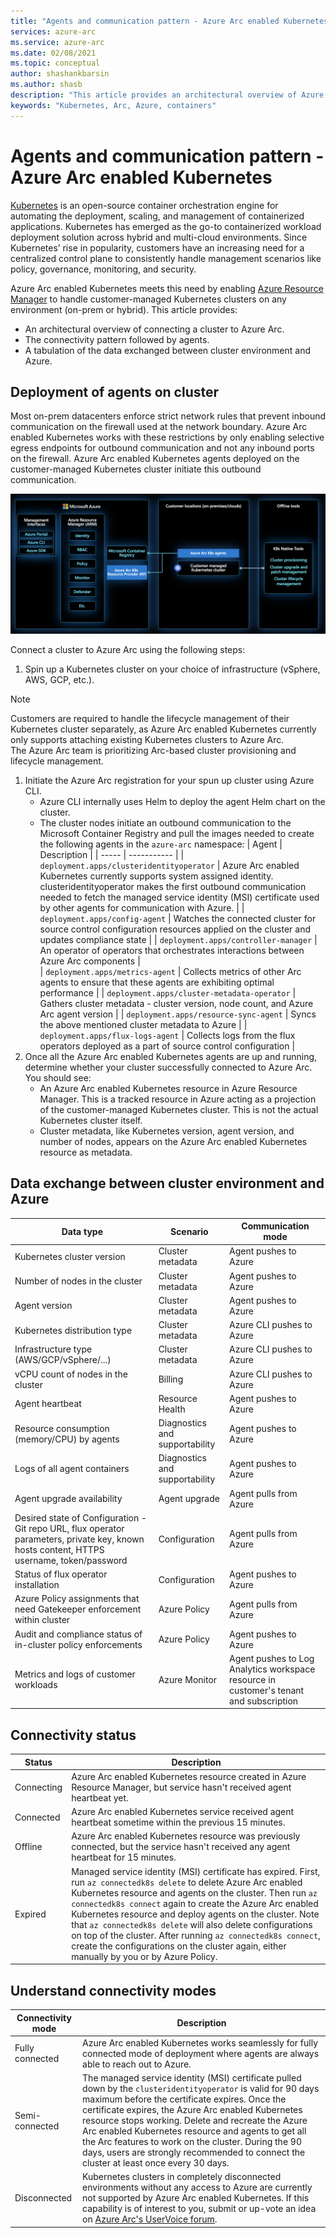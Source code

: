 ```yaml
---
title: "Agents and communication pattern - Azure Arc enabled Kubernetes"
services: azure-arc
ms.service: azure-arc
ms.date: 02/08/2021
ms.topic: conceptual
author: shashankbarsin
ms.author: shasb
description: "This article provides an architectural overview of Azure Arc enabled Kubernetes agents and their communication pattern."
keywords: "Kubernetes, Arc, Azure, containers"
---
```


# Agents and communication pattern - Azure Arc enabled Kubernetes

[Kubernetes](https://kubernetes.io/) is an open-source container orchestration engine for automating the deployment, scaling, and management of containerized applications. Kubernetes has emerged as the go-to containerized workload deployment solution across hybrid and multi-cloud environments. Since Kubernetes’ rise in popularity, customers have an increasing need for a centralized control plane to consistently handle management scenarios like policy, governance, monitoring, and security. 

Azure Arc enabled Kubernetes meets this need by enabling [Azure Resource Manager](../../azure-resource-manager/management/overview.md) to handle customer-managed Kubernetes clusters on any environment (on-prem or hybrid). This article provides:

* An architectural overview of connecting a cluster to Azure Arc.
* The connectivity pattern followed by agents.
* A tabulation of the data exchanged between cluster environment and Azure.

## Deployment of agents on cluster

Most on-prem datacenters enforce strict network rules that prevent inbound communication on the firewall used at the network boundary. Azure Arc enabled Kubernetes works with these restrictions by only enabling selective egress endpoints for outbound communication and not any inbound ports on the firewall. Azure Arc enabled Kubernetes agents deployed on the customer-managed Kubernetes cluster initiate this outbound communication. 

![Architectural overview](./media/architectural-overview.png)

Connect a cluster to Azure Arc using the following steps:

1. Spin up a Kubernetes cluster on your choice of infrastructure (vSphere, AWS, GCP, etc.). 
> [!NOTE]
> Customers are required to handle the lifecycle management of their Kubernetes cluster separately, as Azure Arc enabled Kubernetes currently only supports attaching existing Kubernetes clusters to Azure Arc.  
> The Azure Arc team is prioritizing Arc-based cluster provisioning and lifecycle management.
1. Initiate the Azure Arc registration for your spun up cluster using Azure CLI.
    * Azure CLI internally uses Helm to deploy the agent Helm chart on the cluster.
    * The cluster nodes initiate an outbound communication to the Microsoft Container Registry and pull the images needed to create the following agents in the `azure-arc` namespace:
        | Agent | Description |
        | ----- | ----------- |
        | `deployment.apps/clusteridentityoperator` | Azure Arc enabled Kubernetes currently supports system assigned identity. clusteridentityoperator makes the first outbound communication needed to fetch the managed service identity (MSI) certificate used by other agents for communication with Azure. |
        | `deployment.apps/config-agent` | Watches the connected cluster for source control configuration resources applied on the cluster and updates compliance state |
        | `deployment.apps/controller-manager` | An operator of operators that orchestrates interactions between Azure Arc components |    
        | `deployment.apps/metrics-agent` | Collects metrics of other Arc agents to ensure that these agents are exhibiting optimal performance |
        | `deployment.apps/cluster-metadata-operator` | Gathers cluster metadata - cluster version, node count, and Azure Arc agent version |
        | `deployment.apps/resource-sync-agent` | Syncs the above mentioned cluster metadata to Azure |
        | `deployment.apps/flux-logs-agent` | Collects logs from the flux operators deployed as a part of source control configuration |
1. Once all the Azure Arc enabled Kubernetes agents are up and running, determine whether your cluster successfully connected to Azure Arc. You should see:
    * An Azure Arc enabled Kubernetes resource in Azure Resource Manager. This is a tracked resource in Azure acting as a projection of the customer-managed Kubernetes cluster. This is not the actual Kubernetes cluster itself.
    * Cluster metadata, like Kubernetes version, agent version, and number of nodes, appears on the Azure Arc enabled Kubernetes resource as metadata.

## Data exchange between cluster environment and Azure

| Data type | Scenario | Communication mode |
| --------- | -------- | ------------------ |
| Kubernetes cluster version | Cluster metadata | Agent pushes to Azure |
| Number of nodes in the cluster | Cluster metadata | Agent pushes to Azure |
| Agent version | Cluster metadata | Agent pushes to Azure |
| Kubernetes distribution type | Cluster metadata | Azure CLI pushes to Azure |
| Infrastructure type (AWS/GCP/vSphere/...) | Cluster metadata | Azure CLI pushes to Azure |
| vCPU count of nodes in the cluster | Billing | Azure CLI pushes to Azure |
| Agent heartbeat | Resource Health | Agent pushes to Azure |
| Resource consumption (memory/CPU) by agents | Diagnostics and supportability | Agent pushes to Azure |
| Logs of all agent containers | Diagnostics and supportability | Agent pushes to Azure |
| Agent upgrade availability | Agent upgrade | Agent pulls from Azure |
| Desired state of Configuration - Git repo URL, flux operator parameters, private key, known hosts content, HTTPS username, token/password | Configuration | Agent pulls from Azure |
| Status of flux operator installation | Configuration | Agent pushes to Azure |
| Azure Policy assignments that need Gatekeeper enforcement within cluster | Azure Policy | Agent pulls from Azure |
| Audit and compliance status of in-cluster policy enforcements | Azure Policy | Agent pushes to Azure |
| Metrics and logs of customer workloads | Azure Monitor | Agent pushes to Log Analytics workspace resource in customer's tenant and subscription |

## Connectivity status

| Status | Description |
| ------ | ----------- |
| Connecting | Azure Arc enabled Kubernetes resource created in Azure Resource Manager, but service hasn't received agent heartbeat yet. |
| Connected | Azure Arc enabled Kubernetes service received agent heartbeat sometime within the previous 15 minutes. |
| Offline | Azure Arc enabled Kubernetes resource was previously connected, but the service hasn't received any agent heartbeat for 15 minutes. |
| Expired | Managed service identity (MSI) certificate has expired. First, run `az connectedk8s delete` to delete Azure Arc enabled Kubernetes resource and agents on the cluster. Then run `az connectedk8s connect` again to create the Azure Arc enabled Kubernetes resource and deploy agents on the cluster. Note that `az connectedk8s delete` will also delete configurations on top of the cluster. After running `az connectedk8s connect`, create the configurations on the cluster again, either manually by you or by Azure Policy. |

## Understand connectivity modes

| Connectivity mode | Description |
| ----------------- | ----------- |
| Fully connected | Azure Arc enabled Kubernetes works seamlessly for fully connected mode of deployment where agents are always able to reach out to Azure. |
| Semi-connected | The managed service identity (MSI) certificate pulled down by the `clusteridentityoperator` is valid for 90 days maximum before the certificate expires. Once the certificate expires, the Azure Arc enabled Kubernetes resource stops working. Delete and recreate the Azure Arc enabled Kubernetes resource and agents to get all the Arc features to work on the cluster. During the 90 days, users are strongly recommended to connect the cluster at least once every 30 days. |
| Disconnected | Kubernetes clusters in completely disconnected environments without any access to Azure are currently not supported by Azure Arc enabled Kubernetes. If this capability is of interest to you, submit or up-vote an idea on [Azure Arc's UserVoice forum](https://feedback.azure.com/forums/925690-azure-arc).
